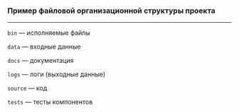 ### Пример файловой организационной структуры проекта

---

`bin` — исполняемые файлы

`data` — входные данные 

`docs` — документация

`logs` — логи (выходные данные)

`source` — код

`tests` — тесты компонентов
